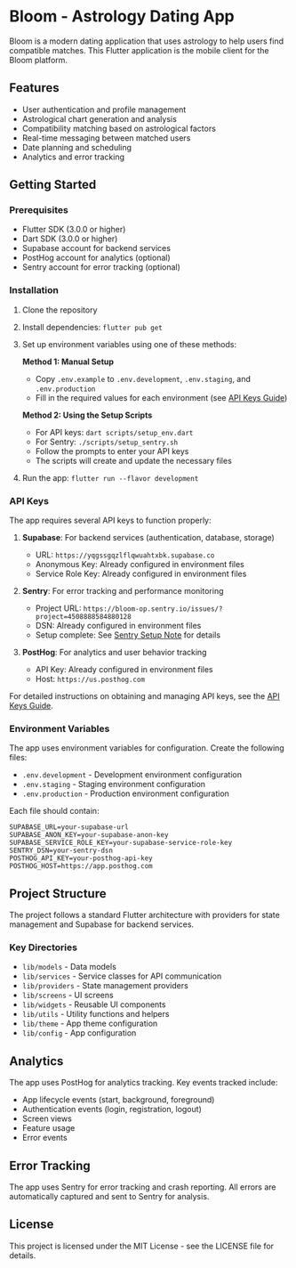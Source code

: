 # Bloom - Astrology Dating App

Bloom is a modern dating application that uses astrology to help users find compatible matches. This Flutter application is the mobile client for the Bloom platform.

## Features

- User authentication and profile management
- Astrological chart generation and analysis
- Compatibility matching based on astrological factors
- Real-time messaging between matched users
- Date planning and scheduling
- Analytics and error tracking

## Getting Started

### Prerequisites

- Flutter SDK (3.0.0 or higher)
- Dart SDK (3.0.0 or higher)
- Supabase account for backend services
- PostHog account for analytics (optional)
- Sentry account for error tracking (optional)

### Installation

1. Clone the repository
2. Install dependencies: `flutter pub get`
3. Set up environment variables using one of these methods:
   
   **Method 1: Manual Setup**
   - Copy `.env.example` to `.env.development`, `.env.staging`, and `.env.production`
   - Fill in the required values for each environment (see [API Keys Guide](API_KEYS_GUIDE.md))
   
   **Method 2: Using the Setup Scripts**
   - For API keys: `dart scripts/setup_env.dart`
   - For Sentry: `./scripts/setup_sentry.sh`
   - Follow the prompts to enter your API keys
   - The scripts will create and update the necessary files

4. Run the app: `flutter run --flavor development`

### API Keys

The app requires several API keys to function properly:

1. **Supabase**: For backend services (authentication, database, storage)
   - URL: `https://yqgssgqzlflqwuahtxbk.supabase.co`
   - Anonymous Key: Already configured in environment files
   - Service Role Key: Already configured in environment files

2. **Sentry**: For error tracking and performance monitoring
   - Project URL: `https://bloom-op.sentry.io/issues/?project=4508888584880128`
   - DSN: Already configured in environment files
   - Setup complete: See [Sentry Setup Note](SENTRY_SETUP_NOTE.md) for details

3. **PostHog**: For analytics and user behavior tracking
   - API Key: Already configured in environment files
   - Host: `https://us.posthog.com`

For detailed instructions on obtaining and managing API keys, see the [API Keys Guide](API_KEYS_GUIDE.md).

### Environment Variables

The app uses environment variables for configuration. Create the following files:

- `.env.development` - Development environment configuration
- `.env.staging` - Staging environment configuration
- `.env.production` - Production environment configuration

Each file should contain:

```
SUPABASE_URL=your-supabase-url
SUPABASE_ANON_KEY=your-supabase-anon-key
SUPABASE_SERVICE_ROLE_KEY=your-supabase-service-role-key
SENTRY_DSN=your-sentry-dsn
POSTHOG_API_KEY=your-posthog-api-key
POSTHOG_HOST=https://app.posthog.com
```

## Project Structure

The project follows a standard Flutter architecture with providers for state management and Supabase for backend services.

### Key Directories

- `lib/models` - Data models
- `lib/services` - Service classes for API communication
- `lib/providers` - State management providers
- `lib/screens` - UI screens
- `lib/widgets` - Reusable UI components
- `lib/utils` - Utility functions and helpers
- `lib/theme` - App theme configuration
- `lib/config` - App configuration

## Analytics

The app uses PostHog for analytics tracking. Key events tracked include:

- App lifecycle events (start, background, foreground)
- Authentication events (login, registration, logout)
- Screen views
- Feature usage
- Error events

## Error Tracking

The app uses Sentry for error tracking and crash reporting. All errors are automatically captured and sent to Sentry for analysis.

## License

This project is licensed under the MIT License - see the LICENSE file for details.
